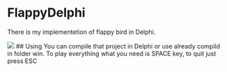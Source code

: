 # FlappyDelphi
There is my implementetion of flappy bird in Delphi.

<img src="https://gph.is/g/4D8Gn0v">
## Using 
You can compile that project in Delphi or use already compild in folder win.
To play everything what you need is SPACE key, to quit just press ESC
